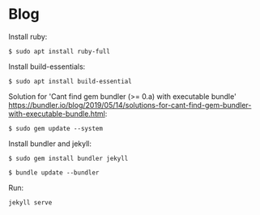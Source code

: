 # Blog

Install ruby:
```shell
$ sudo apt install ruby-full
```

Install build-essentials:
```shell
$ sudo apt install build-essential
```

Solution for 'Cant find gem bundler (>= 0.a) with executable bundle'
https://bundler.io/blog/2019/05/14/solutions-for-cant-find-gem-bundler-with-executable-bundle.html:
```shell
$ sudo gem update --system
```

Install bundler and jekyll:
```shell
$ sudo gem install bundler jekyll
```

```shell
$ bundle update --bundler
```

Run:
```shell
jekyll serve
```

